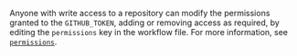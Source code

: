 Anyone with write access to a repository can modify the permissions granted to the `GITHUB_TOKEN`, adding or removing access as required, by editing the `permissions` key in the workflow file. For more information, see [`permissions`](/actions/reference/workflow-syntax-for-github-actions#permissions). 